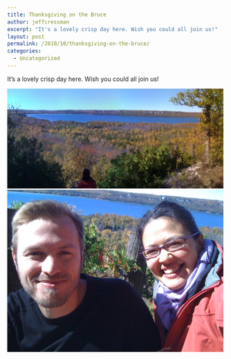 ```yaml
---
title: Thanksgiving on the Bruce
author: jeffcressman
excerpt: "It's a lovely crisp day here. Wish you could all join us!"
layout: post
permalink: /2010/10/thanksgiving-on-the-bruce/
categories:
  - Uncategorized
---
```

It&#8217;s a lovely crisp day here. Wish you could all join us! 

<div class='p_embed p_image_embed'>
  <a href="/wp-content/uploads/2010/10/photo_1-scaled-1000.jpg"><img alt="Photo_1" height="231" src="/wp-content/uploads/2010/10/photo_1-scaled-1000.jpg?w=300" width="500" /></a><a href="/wp-content/uploads/2010/10/photo_2-scaled-1000.jpg"><img alt="Photo_2" height="375" src="/wp-content/uploads/2010/10/photo_2-scaled-1000.jpg?w=300" width="500" /></a>
</div>